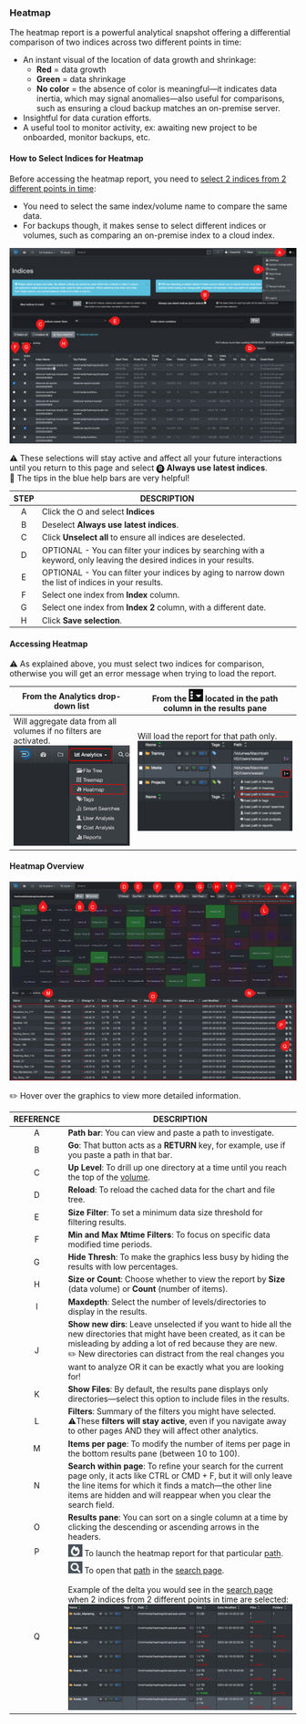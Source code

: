 <p id="heatmap"></p>

### Heatmap 

The heatmap report is a powerful analytical snapshot offering a differential comparison of two indices across two different points in time:

- An instant visual of the location of data growth and shrinkage:
  - **Red** = data growth
  - **Green** = data shrinkage
  - **No color** = the absence of color is meaningful—it indicates data inertia, which may signal anomalies—also useful for comparisons, such as ensuring a cloud backup matches an on-premise server.
- Insightful for data curation efforts.
- A useful tool to monitor activity, ex: awaiting new project to be onboarded, monitor backups, etc.


#### How to Select Indices for Heatmap

Before accessing the heatmap report, you need to [select 2 indices from 2 different points in time](#index_selection):

- You need to select the same index/volume name to compare the same data.
- For backups though, it makes sense to select different indices or volumes, such as comparing an on-premise index to a cloud index.

![Image: Indices Selection for Heatmap Report](images/analytics_heatmap_indices_selection.png)

⚠️ These selections will stay active and affect all your future interactions until you return to this page and select 🅑 **Always use latest indices**.
<br>🔆 The tips in the blue help bars are very helpful!

| STEP | DESCRIPTION |
| :---: | --- |
| A | Click the ⛭ and select **Indices** |
| B | Deselect **Always use latest indices**. |
| C | Click **Unselect all** to ensure all indices are deselected. |
| D | OPTIONAL - You can filter your indices by searching with a keyword, only leaving the desired indices in your results. |
| E | OPTIONAL - You can filter your indices by aging to narrow down the list of indices in your results. |
| F | Select one index from  **Index**  column. |
| G | Select one index from  **Index 2**  column, with a different date. |
| H | Click  **Save selection**. |




#### Accessing Heatmap

⚠️ As explained above, you must select two indices for comparison, otherwise you will get an error message when trying to load the report.

| From the **Analytics** drop-down list | From the <img src="images/icon_more.png" width="25"> located in the path column in the results pane |
| --- | --- |
| Will aggregate data from all volumes if no filters are activated.<br> <img src="images/analytics_select_heatmap.png" width="300"> | Will load the report for that path only.<br><img src="images/image_analytics_heatmap_access_via_results_pane_20230215.png" width="600"> |



#### Heatmap Overview

![Image: Heatmap Report Overview](images/analytics_heatmap_2025.png)

✏️ Hover over the graphics to view more detailed information.

| REFERENCE | DESCRIPTION |
| :---: | --- |
| A | **Path bar**: You can view and paste a path to investigate. |
| B | **Go**: That button acts as a  **RETURN**  key, for example, use if you paste a path in that bar. |
| C | **Up Level**: To drill up one directory at a time until you reach the top of the [volume](#volume). |
| D | **Reload**: To reload the cached data for the chart and file tree. |
| E |  **Size Filter**: To set a minimum data size threshold for filtering results. |
| F | **Min and Max Mtime Filters**: To focus on specific data modified time periods. |
| G | **Hide Thresh**: To make the graphics less busy by hiding the results with low percentages. |
| H | **Size or Count**: Choose whether to view the report by **Size** (data volume) or **Count** (number of items). |
| I | **Maxdepth**: Select the number of levels/directories to display in the results. |
| J | **Show new dirs**: Leave unselected if you want to hide all the new directories that might have been created, as it can be misleading by adding a lot of red because they are new.<br>✏️ New directories can distract from the real changes you want to analyze OR it can be exactly what you are looking for! |
| K | **Show Files**: By default, the results pane displays only directories—select this option to include files in the results. |
| L | **Filters**: Summary of the filters you might have selected.<br>⚠️These **filters will stay active**, even if you navigate away to other pages AND they will affect other analytics. |
| M | **Items per page**: To modify the number of items per page in the bottom results pane (between 10 to 100). |
| N |  **Search within page**: To refine your search for the current page only, it acts like CTRL or CMD + F, but it will only leave the line items for which it finds a match—the other line items are hidden and will reappear when you clear the search field. |
| O | **Results pane**: You can sort on a single column at a time by clicking the descending or ascending arrows in the headers. |
| P | <img src="images/icon_heatmap_load.png" width="25"> To launch the heatmap report for that particular [path](#path). |
| Q | <img src="images/icon_heatmpa_magnifying_glass.png" width="25"> To open that [path](#path) in the [search page](#search_page).<br><br>Example of the delta you would see in the [search page](#search_page) when 2 indices from 2 different points in time are selected:<br><img src="images/analytics_heatmap_search_page_delta.png" width=""> |

